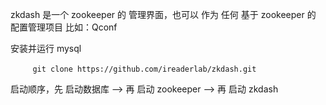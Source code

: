 
zkdash 是一个 zookeeper 的 管理界面，也可以 作为 任何 基于 zookeeper 的 配置管理项目 比如：Qconf  

安装并运行 mysql  

         
`git clone https://github.com/ireaderlab/zkdash.git`  







启动顺序，先 启动数据库 --> 再 启动 zookeeper --> 再 启动 zkdash  
